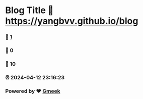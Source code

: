 # Blog Title :link: https://yangbvv.github.io/blog 
### :page_facing_up: [1](https://yangbvv.github.io/blog/tag.html) 
### :speech_balloon: 0 
### :hibiscus: 10 
### :alarm_clock: 2024-04-12 23:16:23 
### Powered by :heart: [Gmeek](https://github.com/Meekdai/Gmeek)
